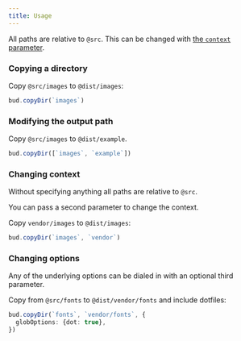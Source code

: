 ```yaml
---
title: Usage
---
```


All paths are relative to `@src`. This can be changed with [the `context` parameter](#changing-context).

### Copying a directory

Copy `@src/images` to `@dist/images`:

```typescript title=bud.config.js
bud.copyDir(`images`)
```

### Modifying the output path

Copy `@src/images` to `@dist/example`.

```typescript title=bud.config.js
bud.copyDir([`images`, `example`])
```

### Changing context

Without specifying anything all paths are relative to `@src`.

You can pass a second parameter to change the context.

Copy `vendor/images` to `@dist/images`:

```typescript title=bud.config.js
bud.copyDir(`images`, `vendor`)
```

### Changing options

Any of the underlying options can be dialed in with an optional third parameter.

Copy from `@src/fonts` to `@dist/vendor/fonts` and include dotfiles:

```typescript title=bud.config.js
bud.copyDir(`fonts`, `vendor/fonts`, {
  globOptions: {dot: true},
})
```
